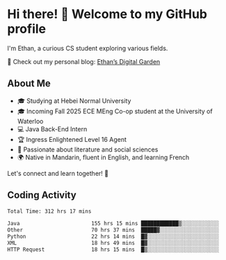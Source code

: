 # Hi there! 👋 Welcome to my GitHub profile  

I'm Ethan, a curious CS student exploring various fields.  

📌 Check out my personal blog: [Ethan’s Digital Garden](https://fortii2.github.io/)  

## About Me  
- 🎓 Studying at Hebei Normal University  
- 🎓 Incoming Fall 2025 ECE MEng Co-op student at the University of Waterloo  
- 💻 Java Back-End Intern  
- 🏆 Ingress Enlightened Level 16 Agent  
- 📖 Passionate about literature and social sciences  
- 🌍 Native in Mandarin, fluent in English, and learning French  

Let's connect and learn together! 🚀  

## Coding Activity
<!--START_SECTION:waka-->

```txt
Total Time: 312 hrs 17 mins

Java                       155 hrs 15 mins ████████████▒░░░░░░░░░░░░   49.71 %
Other                      70 hrs 37 mins  █████▓░░░░░░░░░░░░░░░░░░░   22.62 %
Python                     22 hrs 14 mins  █▓░░░░░░░░░░░░░░░░░░░░░░░   07.12 %
XML                        18 hrs 49 mins  █▓░░░░░░░░░░░░░░░░░░░░░░░   06.03 %
HTTP Request               18 hrs 15 mins  █▒░░░░░░░░░░░░░░░░░░░░░░░   05.85 %
```

<!--END_SECTION:waka-->
